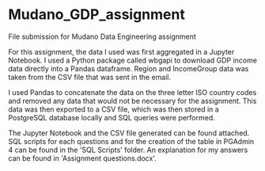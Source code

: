 # Mudano_GDP_assignment
File submission for Mudano Data Engineering assignment

For this assignment, the data I used was first aggregated in a Jupyter Notebook. I used a Python package called wbgapi to download GDP income data directly into a Pandas dataframe.
Region and IncomeGroup data was taken from the CSV file that was sent in the email. 

I used Pandas to concatenate the data on the three letter ISO country codes and removed any data that would not be necessary for the assignment.
This data was then exported to a CSV file, which was then stored in a PostgreSQL database locally and SQL queries were performed.

The Jupyter Notebook and the CSV file generated can be found attached.
SQL scripts for each questions and for the creation of the table in PGAdmin 4 can be found in the 'SQL Scripts' folder.
An explanation for my answers can be found in 'Assignment questions.docx'.
